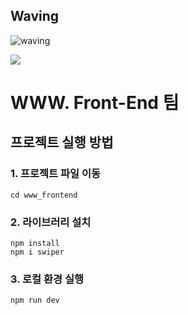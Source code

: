 ## Waving <a id="waving">
![waving](https://capsule-render.vercel.app/api?type=waving&height=200&text=WWW&fontAlign=80&fontAlignY=40&color=gradient)

<img src="https://img.shields.io/badge/React-61DAFB?style=flat&logo=React&logoColor=black"/>

# WWW. Front-End 팀

## 프로젝트 실행 방법
### 1. 프로젝트 파일 이동
    cd www_frontend

### 2. 라이브러리 설치
    npm install
    npm i swiper

### 3. 로컬 환경 실행
    npm run dev



